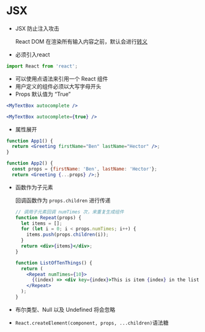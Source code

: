# JSX

- JSX 防止注入攻击
    
    React DOM 在渲染所有输入内容之前，默认会进行[转义](https://stackoverflow.com/questions/7381974/which-characters-need-to-be-escaped-on-html)
    
- 必须引入react

```jsx
import React from 'react';
```

- 可以使用点语法来引用一个 React 组件
- 用户定义的组件必须以大写字母开头
- Props 默认值为 “True”

```jsx
<MyTextBox autocomplete />

<MyTextBox autocomplete={true} />
```

- 属性展开

```jsx
function App1() {
  return <Greeting firstName="Ben" lastName="Hector" />;
}

function App2() {
  const props = {firstName: 'Ben', lastName: 'Hector'};
  return <Greeting {...props} />;}
```

- 函数作为子元素
    
    回调函数作为 `props.children` 进行传递
    
    ```jsx
    // 调用子元素回调 numTimes 次，来重复生成组件
    function Repeat(props) {
      let items = [];
      for (let i = 0; i < props.numTimes; i++) {
        items.push(props.children(i));
      }
      return <div>{items}</div>;
    }
    
    function ListOfTenThings() {
      return (
        <Repeat numTimes={10}>
          {(index) => <div key={index}>This is item {index} in the list</div>}
        </Repeat>
      );
    }
    ```
    
- 布尔类型、Null 以及 Undefined 将会忽略
- `React.createElement(component, props, ...children)`语法糖